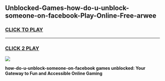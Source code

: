 
## Unblocked-Games-how-do-u-unblock-someone-on-facebook-Play-Online-Free-arwee
<h3>
<a href="https://premium76.site?title=how-do-u-unblock-someone-on-facebook&ref=26A">CLICK TO PLAY</a></h3>
<hr>

<h3>
<a href="https://premium76.site?title=how-do-u-unblock-someone-on-facebook&ref=26A">CLICK 2 PLAY</a>
  
</h3>

<a href="https://premium76.site?title=how-do-u-unblock-someone-on-facebook&ref=26A"><img src="https://clearcache.store/games.png"></a>


**how-do-u-unblock-someone-on-facebook games unblocked: Your Gateway to Fun and Accessible Online Gaming**
